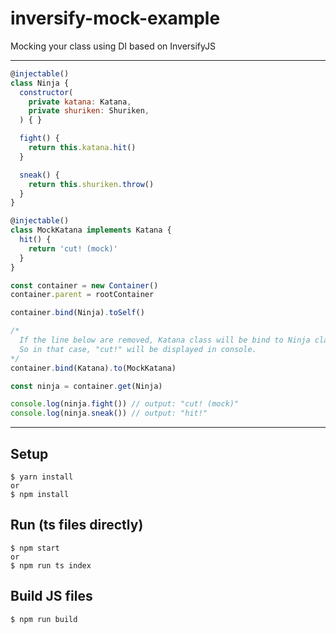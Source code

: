 # inversify-mock-example
Mocking your class using DI based on InversifyJS

---

```js
@injectable()
class Ninja {
  constructor(
    private katana: Katana,
    private shuriken: Shuriken,
  ) { }

  fight() {
    return this.katana.hit()
  }

  sneak() {
    return this.shuriken.throw()
  }
}

@injectable()
class MockKatana implements Katana {
  hit() {
    return 'cut! (mock)'
  }
}

const container = new Container()
container.parent = rootContainer

container.bind(Ninja).toSelf()

/*
  If the line below are removed, Katana class will be bind to Ninja class.
  So in that case, "cut!" will be displayed in console.
*/
container.bind(Katana).to(MockKatana)

const ninja = container.get(Ninja)

console.log(ninja.fight()) // output: "cut! (mock)"
console.log(ninja.sneak()) // output: "hit!"
```

---

## Setup
```
$ yarn install
or
$ npm install
```

## Run (ts files directly)
```
$ npm start
or
$ npm run ts index
```

## Build JS files
```
$ npm run build
```
